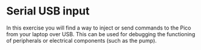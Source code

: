 # Serial USB input

In this exercise you will find a way to inject or send commands to the Pico from your laptop over USB. This can be used for debugging the functioning of peripherals or electrical components (such as the pump).
